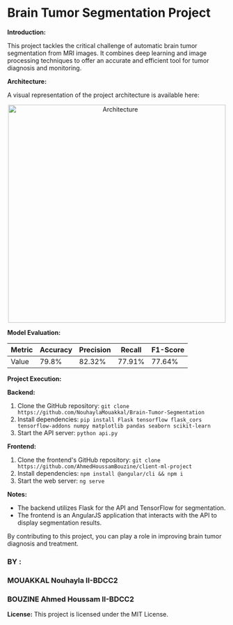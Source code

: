# Brain Tumor Segmentation Project

**Introduction:**

This project tackles the critical challenge of automatic brain tumor segmentation from MRI images. It combines deep learning and image processing techniques to offer an accurate and efficient tool for tumor diagnosis and monitoring.

**Architecture:**

A visual representation of the project architecture is available here: 
<p align="center">
  <img src="./gitImage/architecture.png?raw=true" alt="Architecture" width="500"/>
</p>

**Model Evaluation:**

| Metric | Accuracy | Precision | Recall | F1-Score |
|--------|----------|-----------|--------|----------|
| Value |  79.8%    |   82.32%  | 77.91% |  77.64%  |

**Project Execution:**

**Backend:**

1. Clone the GitHub repository: `git clone https://github.com/NouhaylaMouakkal/Brain-Tumor-Segmentation`
2. Install dependencies: `pip install Flask tensorflow flask_cors tensorflow-addons numpy matplotlib pandas seaborn scikit-learn`
3. Start the API server: `python api.py`

**Frontend:**

1. Clone the frontend's GitHub repository: `git clone https://github.com/AhmedHoussamBouzine/client-ml-project`
2. Install dependencies: `npm install @angular/cli && npm i`
3. Start the web server: `ng serve`

**Notes:**

* The backend utilizes Flask for the API and TensorFlow for segmentation.
* The frontend is an AngularJS application that interacts with the API to display segmentation results.

By contributing to this project, you can play a role in improving brain tumor diagnosis and treatment.

### BY : 
### MOUAKKAL Nouhayla II-BDCC2
### BOUZINE Ahmed Houssam II-BDCC2

**License:**
This project is licensed under the MIT License.
